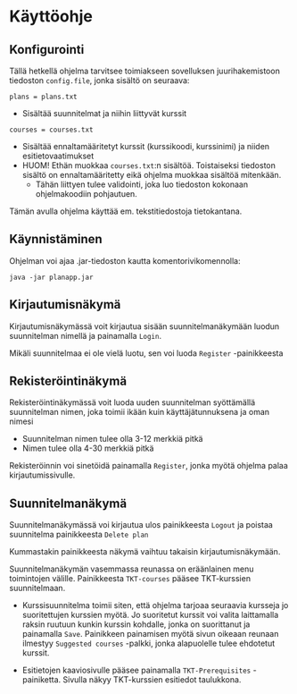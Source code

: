 # Käyttöohje

## Konfigurointi

Tällä hetkellä ohjelma tarvitsee toimiakseen sovelluksen juurihakemistoon tiedoston `config.file`, jonka sisältö on seuraava:

`plans = plans.txt`
- Sisältää suunnitelmat ja niihin liittyvät kurssit

`courses = courses.txt`
- Sisältää ennaltamääritetyt kurssit (kurssikoodi, kurssinimi) ja niiden esitietovaatimukset
- HUOM! Ethän muokkaa `courses.txt`:n sisältöä. Toistaiseksi tiedoston sisältö on ennaltamääritetty eikä ohjelma muokkaa sisältöä mitenkään.
    * Tähän liittyen tulee validointi, joka luo tiedoston kokonaan ohjelmakoodiin pohjautuen.

Tämän avulla ohjelma käyttää em. tekstitiedostoja tietokantana.

## Käynnistäminen

Ohjelman voi ajaa .jar-tiedoston kautta komentorivikomennolla:

```java -jar planapp.jar```

## Kirjautumisnäkymä

Kirjautumisnäkymässä voit kirjautua sisään suunnitelmanäkymään luodun suunnitelman nimellä ja painamalla `Login`.

Mikäli suunnitelmaa ei ole vielä luotu, sen voi luoda `Register` -painikkeesta


## Rekisteröintinäkymä

Rekisteröintinäkymässä voit luoda uuden suunnitelman syöttämällä suunnitelman nimen, joka toimii ikään kuin käyttäjätunnuksena ja oman nimesi

- Suunnitelman nimen tulee olla 3-12 merkkiä pitkä
- Nimen tulee olla 4-30 merkkiä pitkä

Rekisteröinnin voi sinetöidä painamalla `Register`, jonka myötä ohjelma palaa kirjautumissivulle.

## Suunnitelmanäkymä

Suunnitelmanäkymässä voi kirjautua ulos painikkeesta `Logout` ja poistaa suunnitelma painikkeesta `Delete plan`

Kummastakin painikkeesta näkymä vaihtuu takaisin kirjautumisnäkymään.

Suunnitelmanäkymän vasemmassa reunassa on eräänlainen menu toimintojen välille. Painikkeesta `TKT-courses` pääsee TKT-kurssien suunnitelmaan.

- Kurssisuunnitelma toimii siten, että ohjelma tarjoaa seuraavia kursseja jo suoritettujen kurssien myötä. Jo suoritetut kurssit voi valita laittamalla raksin ruutuun kunkin kurssin kohdalle, jonka on suorittanut ja painamalla `Save`. Painikkeen painamisen myötä sivun oikeaan reunaan ilmestyy `Suggested courses` -palkki, jonka alapuolelle tulee ehdotetut kurssit.

- Esitietojen kaaviosivulle pääsee painamalla `TKT-Prerequisites` -painiketta. Sivulla näkyy TKT-kurssien esitiedot taulukkona.